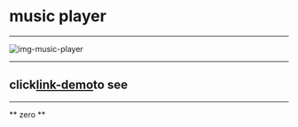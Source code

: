 # music player

---

![img-music-player](https://beebom.com/wp-content/uploads/2016/08/10-Best-iPhone-Music-Player-Apps-You-Should-Try-in-2019.jpg) 

---
## click[link-demo](https://alireza-shokri.github.io/music-player/)to see

---

** zero **